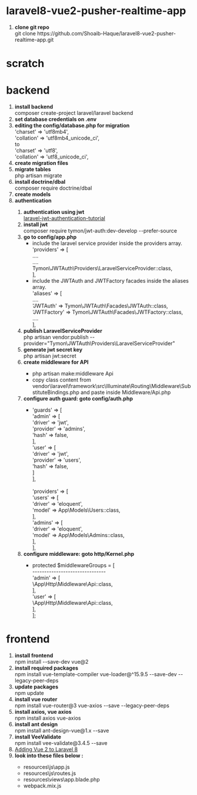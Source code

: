 # laravel8-vue2-pusher-realtime-app

<ol>
    <li><strong>clone git repo</strong>
        <br>git clone https://github.com/Shoaib-Haque/laravel8-vue2-pusher-realtime-app.git
    </li>
</ol>

# scratch
# backend
<ol>
    <li><strong>install backend</strong><br>composer create-project laravel/laravel backend</li>
    <li><strong>set database credentials on .env</strong></li>
    <li><strong>editing the config/database.php for migration</strong><br>
        'charset' => 'utf8mb4',<br>
        'collation' => 'utf8mb4_unicode_ci',<br>
        to<br>
        'charset' => 'utf8',<br>
        'collation' => 'utf8_unicode_ci',<br>
    </li>
    <li><strong>create migration files</strong></li>
    <li><strong>migrate tables</strong><br>php artisan migrate</li>
    <li><strong>install doctrine/dbal</strong><br> composer require doctrine/dbal</li>
    <li><strong>create models</strong></li>
    <li><strong>authentication</strong></li>
    <ol>
        <li><strong>authentication using jwt</strong><br>
            <a href="https://www.positronx.io/laravel-jwt-authentication-tutorial-user-login-signup-api/">laravel-jwt-authentication-tutorial</a>
        </li>
        <li><strong>install jwt</strong><br>composer require tymon/jwt-auth:dev-develop --prefer-source</li>
        <li><strong>go to config/app.php</strong><br>
            <ul>
                <li>include the laravel service provider inside the providers array.<br>
                    'providers' => [<br>
                        ....<br>
                        ....<br>
                        Tymon\JWTAuth\Providers\LaravelServiceProvider::class,<br>
                    ],<br>
                </li>
                <li>include the JWTAuth and JWTFactory facades inside the aliases array.<br>
                    'aliases' => [<br>
                        ....<br>
                        'JWTAuth' => Tymon\JWTAuth\Facades\JWTAuth::class,<br>
                        'JWTFactory' => Tymon\JWTAuth\Facades\JWTFactory::class,<br>
                        ....<br>
                    ],
                </li>
            </ul>
        </li>
        <li><strong>publish LaravelServiceProvider</strong><br>php artisan vendor:publish --provider="Tymon\JWTAuth\Providers\LaravelServiceProvider"</li>
        <li><strong>generate jwt secret key</strong><br>php artisan jwt:secret</li>
        <li><strong>create middleware for API</strong></li>
        <ul>
            <li>php artisan make:middleware Api</li>
            <li>copy class content from vendor\laravel\framework\src\Illuminate\Routing\Middleware\SubstituteBindings.php and paste inside Middleware/Api.php</li>
        </ul>
        <li><strong>configure auth guard: goto config/auth.php</strong><br></li>
        <ul>
            <li>
            'guards' => [<br>
                'admin' => [<br>
                    'driver' => 'jwt',<br>
                    'provider' => 'admins',<br>
                    'hash' => false,<br>
                ],<br>
                'user' => [<br>
                    'driver' => 'jwt',<br>
                    'provider' => 'users',<br>
                    'hash' => false,<br>
                ]<br>
            ],<br><br>
            'providers' => [<br>
                'users' => [<br>
                    'driver' => 'eloquent',<br>
                    'model' => App\Models\Users::class,<br>
                ],<br>
                'admins' => [<br>
                    'driver' => 'eloquent',<br>
                    'model' => App\Models\Admins::class,<br>
                ],<br>
            ],
            </li>
        </ul>
        <li><strong>configure middleware: goto http/Kernel.php</strong><br></li>
        <ul>
            <li>
                protected $middlewareGroups = [<br>
                    -------------------------------<br>
                    'admin' => [<br>
                        \App\Http\Middleware\Api::class,<br>
                    ],<br>
                    'user' => [<br>
                        \App\Http\Middleware\Api::class,<br>
                    ],<br>
                ];
            </li>
        </ul>
    </ol>
</ol>

# frontend
<ol>
    <li><strong>install frontend</strong><br>npm install --save-dev vue@2</li>
    <li><strong>install required packages</strong><br>npm install vue-template-compiler vue-loader@^15.9.5 --save-dev --legacy-peer-deps</li>
    <li><strong>update packages</strong><br>npm update</li>
    <li><strong>install vue router</strong><br>npm install vue-router@3 vue-axios --save --legacy-peer-deps</li>
    <li><strong>install axios, vue axios</strong><br>npm install axios vue-axios</li>
    <li><strong>install ant design</strong><br>npm install ant-design-vue@1.x --save</li>
    <li><strong>install VeeValidate</strong><br>npm install vee-validate@3.4.5 --save</li>
    <li><a href="https://butlerraines.com/code-stuff/adding-vue-2-laravel-8">Adding Vue 2 to Laravel 8</a></li>
    <li><strong>look into these files below :</strong></li>
    <ul>
        <li>resources\js\app.js</li>
        <li>resources\js\routes.js</li>
        <li>resources\views\app.blade.php</li>
        <li>webpack.mix.js</li>
    </ul>
</ol>
